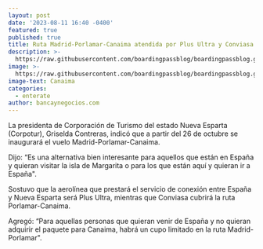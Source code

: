```yaml
---
layout: post
date: '2023-08-11 16:40 -0400'
featured: true
published: true
title: Ruta Madrid-Porlamar-Canaima atendida por Plus Ultra y Conviasa
description: >-
  https://raw.githubusercontent.com/boardingpassblog/boardingpassblog.github.io/main/assets/images/BP_FotoWEBCanaima.jpg
image: >-
  https://raw.githubusercontent.com/boardingpassblog/boardingpassblog.github.io/main/assets/images/BP_FotoWEBCanaima.jpg
image-text: Canaima
categories:
  - enterate
author: bancaynegocios.com
---
```


La presidenta de Corporación de Turismo del estado Nueva Esparta (Corpotur), Griselda Contreras, indicó que a partir del 26 de octubre se inaugurará el vuelo Madrid-Porlamar-Canaima.


Dijo: “Es una alternativa bien interesante para aquellos que están en España y quieran visitar la isla de Margarita o para los que están aquí y quieran ir a España".


Sostuvo que la aerolínea que prestará el servicio de conexión entre España y Nueva Esparta será Plus Ultra, mientras que Conviasa cubrirá la ruta Porlamar-Canaima.


Agregó: “Para aquellas personas que quieran venir de España y no quieran adquirir el paquete para Canaima, habrá un cupo limitado en la ruta Madrid-Porlamar".
